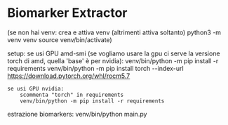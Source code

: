 # Biomarker Extractor

(se non hai venv:
crea e attiva venv (altrimenti attiva soltanto)
    python3 -m venv venv
    source venv/bin/activate)

setup:
    se usi GPU amd-smi (se vogliamo usare la gpu ci serve la versione torch di amd, quella 'base' è per nvidia):
        venv/bin/python -m pip install -r requirements
        venv/bin/python -m pip install torch --index-url https://download.pytorch.org/whl/rocm5.7

    se usi GPU nvidia:
        scommenta "torch" in requirements
        venv/bin/python -m pip install -r requirements

estrazione biomarkers:
    venv/bin/python main.py